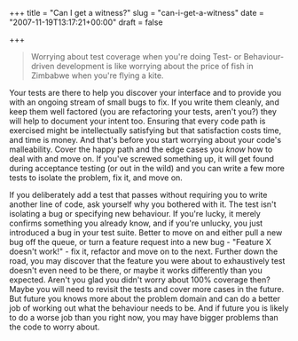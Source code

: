 +++
title = "Can I get a witness?"
slug = "can-i-get-a-witness"
date = "2007-11-19T13:17:21+00:00"
draft = false

+++

> Worrying about test coverage when you're doing Test- or Behaviour-driven development is like worrying about the price of fish in Zimbabwe when you're flying a kite.

Your tests are there to help you discover your interface and to provide you with an ongoing stream of small bugs to fix. If you write them cleanly, and keep them well factored (you are refactoring your tests, aren't you?) they will help to document your intent too. Ensuring that every code path is exercised might be intellectually satisfying but that satisfaction costs time, and time is money. And that's before you start worrying about your code's malleability. Cover the happy path and the edge cases you *know* how to deal with and move on. If you've screwed something up, it will get found during acceptance testing (or out in the wild) and you can write a few more tests to isolate the problem, fix it, and move on.

If you deliberately add a test that passes without requiring you to write another line of code, ask yourself why you bothered with it. The test isn't isolating a bug or specifying new behaviour. If you're lucky, it merely confirms something you already know, and if you're unlucky, you just introduced a bug in your test suite. Better to move on and either pull a new bug off the queue, or turn a feature request into a new bug - "Feature X doesn't work!" - fix it, refactor and move on to the next. Further down the road, you may discover that the feature you were about to exhaustively test doesn't even need to be there, or maybe it works differently than you expected. Aren't you glad you didn't worry about 100% coverage then? Maybe you will need to revisit the tests and cover more cases in the future. But future you knows more about the problem domain and can do a better job of working out what the behaviour needs to be. And if future you is likely to do a worse job than you right now, you may have bigger problems than the code to worry about.

